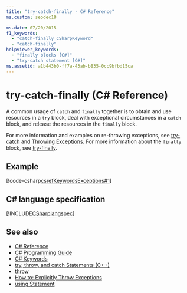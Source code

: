 ```yaml
---
title: "try-catch-finally - C# Reference"
ms.custom: seodec18

ms.date: 07/20/2015
f1_keywords: 
  - "catch-finally_CSharpKeyword"
  - "catch-finally"
helpviewer_keywords: 
  - "finally blocks [C#]"
  - "try-catch statement [C#]"
ms.assetid: a1b443b0-ff7a-43ab-b835-0cc9bfbd15ca
---
```

# try-catch-finally (C# Reference)

A common usage of `catch` and `finally` together is to obtain and use resources in a `try` block, deal with exceptional circumstances in a `catch` block, and release the resources in the `finally` block.

 For more information and examples on re-throwing exceptions, see [try-catch](try-catch.md) and [Throwing Exceptions](../../../standard/exceptions/index.md). For more information about the `finally` block, see [try-finally](try-finally.md).

## Example

[!code-csharp[csrefKeywordsExceptions#1](~/samples/snippets/csharp/VS_Snippets_VBCSharp/csrefKeywordsExceptions/CS/csrefKeywordsExceptions.cs#1)]  

## C# language specification

[!INCLUDE[CSharplangspec](~/includes/csharplangspec-md.md)]

## See also

- [C# Reference](../index.md)
- [C# Programming Guide](../../programming-guide/index.md)
- [C# Keywords](index.md)
- [try, throw, and catch Statements (C++)](/cpp/cpp/try-throw-and-catch-statements-cpp)
- [throw](throw.md)
- [How to: Explicitly Throw Exceptions](../../../standard/exceptions/how-to-explicitly-throw-exceptions.md)
- [using Statement](using-statement.md)
